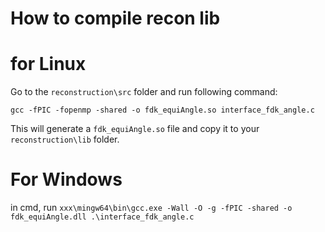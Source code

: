 
# How to compile recon lib

# for Linux
Go to the `reconstruction\src` folder and run following command:

`gcc -fPIC -fopenmp -shared -o fdk_equiAngle.so interface_fdk_angle.c`

This will generate a `fdk_equiAngle.so` file and copy it to your `reconstruction\lib` folder.

# For Windows
in cmd, run `xxx\mingw64\bin\gcc.exe -Wall -O -g -fPIC -shared -o fdk_equiAngle.dll .\interface_fdk_angle.c `
